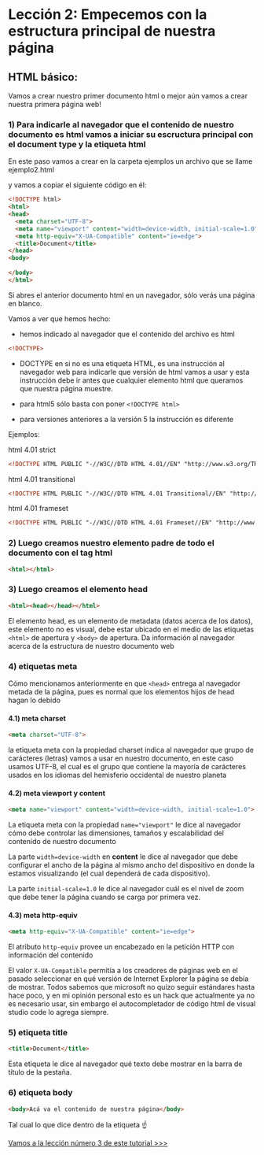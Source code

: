 # Lección 2: Empecemos con la estructura principal de nuestra página

## HTML básico:

Vamos a crear nuestro primer documento html o mejor aún vamos a crear nuestra primera página web!

### 1) Para indicarle al navegador que el contenido de nuestro documento es html vamos a iniciar su escructura principal con el document type y la etiqueta html

En este paso vamos a crear en la carpeta ejemplos un archivo que se llame ejemplo2.html

y vamos a copiar el siguiente código en él:

```html
<!DOCTYPE html>
<html>
<head>
  <meta charset="UTF-8">
  <meta name="viewport" content="width=device-width, initial-scale=1.0">
  <meta http-equiv="X-UA-Compatible" content="ie=edge">
  <title>Document</title>
</head>
<body>
  
</body>
</html>
```

Si abres el anterior documento html en un navegador, sólo verás una página en blanco.


Vamos a ver que hemos hecho:

- hemos indicado al navegador que el contenido del archivo es html

```html
<!DOCTYPE>
```

- DOCTYPE en si no es una etiqueta HTML, es una instrucción al navegador web para indicarle que versión de html vamos a usar y esta instrucción debe ir antes que cualquier elemento html que queramos que nuestra página muestre.

- para html5 sólo basta con poner `<!DOCTYPE html>`

- para versiones anteriores a la versión 5 la instrucción es diferente

Ejemplos:

html 4.01 strict
```html
<!DOCTYPE HTML PUBLIC "-//W3C//DTD HTML 4.01//EN" "http://www.w3.org/TR/html4/strict.dtd">
```

html 4.01 transitional
```html
<!DOCTYPE HTML PUBLIC "-//W3C//DTD HTML 4.01 Transitional//EN" "http://www.w3.org/TR/html4/loose.dtd">
```

html 4.01 frameset
```html
<!DOCTYPE HTML PUBLIC "-//W3C//DTD HTML 4.01 Frameset//EN" "http://www.w3.org/TR/html4/frameset.dtd">
```

### 2) Luego creamos nuestro elemento padre de todo el documento con el tag html

```html
<html></html>
```

### 3) Luego creamos el elemento head

```html
<html><head></head></html>
```

El elemento head, es un elemento de metadata (datos acerca de los datos), este elemento no es visual, debe estar ubicado en el medio de las etiquetas `<html>` de apertura y `<body>` de apertura.
Da información al navegador acerca de la estructura de nuestro documento web  

### 4) etiquetas meta

Cómo mencionamos anteriormente en que `<head>` entrega al navegador metada de la página, pues es normal que los elementos hijos de head hagan lo debido

#### 4.1) meta charset

```html
<meta charset="UTF-8">
```

la etiqueta meta con la propiedad charset indica al navegador que grupo de carácteres (letras) vamos a usar en nuestro documento, en este caso usamos UTF-8, el cual es el grupo que contiene la mayoría de carácteres usados en los idiomas del hemisferio occidental de nuestro planeta

#### 4.2) meta viewport y content

```html
<meta name="viewport" content="width=device-width, initial-scale=1.0">
```

La etiqueta meta con la propiedad `name="viewport"` le dice al navegador cómo debe controlar las dimensiones, tamaños y escalabilidad del contenido de nuestro documento

La parte `width=device-width` en **content** le dice al navegador que debe configurar el ancho de la página al mismo ancho del dispositivo en donde la estamos visualizando (el cual dependerá de cada dispositivo).

La parte `initial-scale=1.0` le dice al navegador cuál es el nivel de zoom que debe tener la página cuando se carga por primera vez.

#### 4.3) meta http-equiv

```html
<meta http-equiv="X-UA-Compatible" content="ie=edge">
```

El atributo `http-equiv` provee un encabezado en la petición HTTP con información del contenido

El valor `X-UA-Compatible` permitía a los creadores de páginas web en el pasado seleccionar en qué versión de  Internet Explorer la página se debía de mostrar.
Todos sabemos que microsoft no quizo seguir estándares hasta hace poco, y en mi opinión personal esto es un hack que actualmente ya no es necesario usar, sin embargo el autocompletador de código html de visual studio code lo agrega siempre.

### 5) etiqueta title

```html
<title>Document</title>
```

Esta etiqueta le dice al navegador qué texto debe mostrar en la barra de título de la pestaña.

### 6) etiqueta body

```html
<body>Acá va el contenido de nuestra página</body>
```

Tal cual lo que dice dentro de la etiqueta :point_up:

[Vamos a la lección número 3 de este tutorial >>>](leccion3.md)